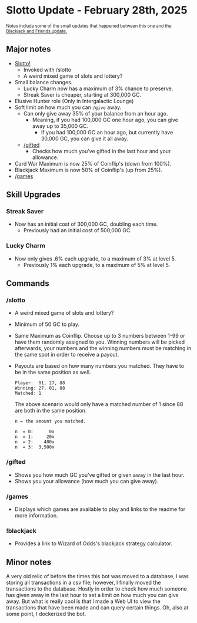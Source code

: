 # **Slotto Update** - February 28th, 2025

<sub>Notes include some of the small updates that happened between this one and the [Blackjack and Friends update.](https://gist.github.com/ToekneeT/cfd745bd46cfb3a9c14a57149dcc8adb)</sub>

## **Major notes**
- [Slotto!](#slotto)
	- Invoked with /slotto
	- A weird mixed game of slots and lottery?
- Small balance changes.
	- Lucky Charm now has a maximum of 3% chance to preserve.
	- Streak Saver is cheaper, starting at 300,000 GC.
- Elusive Hunter role (Only in Intergalactic Lounge)
- Soft limit on how much you can `/give` away.
	- Can only give away 35% of your balance from an hour ago.
		- Meaning, if you had 100,000 GC one hour ago, you can give away up to 35,000 GC.
			- If you had 100,000 GC an hour ago, but currently have 30,000 GC, you can give it all away.
	- [/gifted](#gifted)
		- Checks how much you've gifted in the last hour and your allowance.
- Card War Maximum is now 25% of Coinflip's (down from 100%).
- Blackjack Maximum is now 50% of Coinflip's (up from 25%).
- [/games](#games)

## **Skill Upgrades**

### **Streak Saver**
- Now has an initial cost of 300,000 GC, doubling each time.
	- Previously had an initial cost of 500,000 GC.

### **Lucky Charm**
- Now only gives .6% each upgrade, to a maximum of 3% at level 5.
	- Previously 1% each upgrade, to a maximum of 5% at level 5.

## **Commands**

### **/slotto**
- A weird mixed game of slots and lottery?
- Minimum of 50 GC to play.
- Same Maximum as Coinflip.
Choose up to 3 numbers between 1-99 or have them randomly assigned to you. Winning numbers will be picked afterwards,
your numbers and the winning numbers must be matching in the same spot in order to receive a payout.

- Payouts are based on how many numbers you matched. They have to be in the same position as well.
	```
	Player:  01, 27, 88
	Winning: 27, 01, 88
	Matched: 1
	```
	The above scenario would only have a matched number of 1 since 88 are both in the same position.

	```
	n = the amount you matched.

    n  = 0:      0x
	n  = 1:     20x
	n  = 2:    400x
	n  = 3:  3,500x
	```

### **/gifted**
- Shows you how much GC you've gifted or given away in the last hour.
- Shows you your allowance (how much you can give away).

### **/games**
- Displays which games are available to play and links to the readme for more information.

### **!blackjack**
- Provides a link to Wizard of Odds's blackjack strategy calculator.


## **Minor notes**
A very old relic of before the times this bot was moved to a database, I was storing all transactions in a csv file; however, I finally moved 
the transactions to the database. Hostly in order to check how much someone has given away in the last hour to set a limit on how much you can give away.
But what is really cool is that I made a Web UI to view the transactions that have been made and can query certain things.
Oh, also at some point, I dockerized the bot.